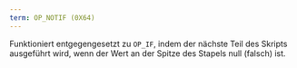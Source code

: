 ```yaml
---
term: OP_NOTIF (0X64)
---
```


Funktioniert entgegengesetzt zu `OP_IF`, indem der nächste Teil des Skripts ausgeführt wird, wenn der Wert an der Spitze des Stapels null (falsch) ist.